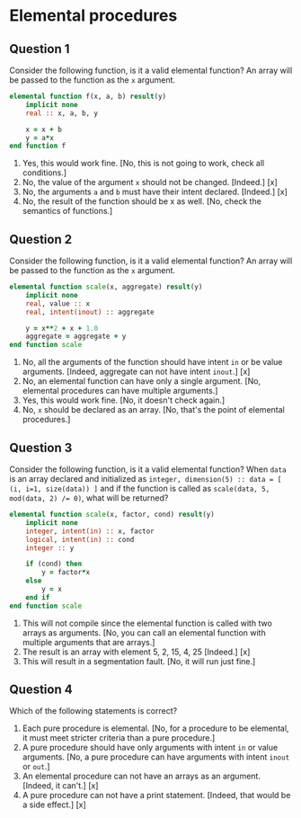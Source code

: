 # Elemental procedures

## Question 1

Consider the following function, is it a valid elemental function?  An array will be passed to the function as the `x` argument.

~~~~fortran
elemental function f(x, a, b) result(y)
    implicit none
    real :: x, a, b, y

    x = x + b
    y = a*x
end function f
~~~~
1. Yes, this would work fine. [No, this is not going to work, check all conditions.]
1. No, the value of the argument `x` should not be changed. [Indeed.] [x]
1. No, the arguments `a` and `b` must have their intent declared. [Indeed.] [x]
1. No, the result of the function should be x as well. [No, check the semantics of functions.]


## Question 2

Consider the following function, is it a valid elemental function?  An array will be passed to the function as the `x` argument.

~~~~fortran
elemental function scale(x, aggregate) result(y)
    implicit none
    real, value :: x
    real, intent(inout) :: aggregate 

    y = x**2 + x + 1.0
    aggregate = aggregate + y
end function scale
~~~~
1. No, all the arguments of the function should have intent `in` or be value arguments. [Indeed, aggregate can not have intent `inout`.] [x]
1. No, an elemental function can have only a single argument. [No, elemental procedures can have multiple arguments.]
1. Yes, this would work fine. [No, it doesn't check again.]
1. No, `x` should be declared as an array. [No, that's the point of elemental procedures.]


## Question 3

Consider the following function, is it a valid elemental function?  When `data` is an array declared and initialized as `integer, dimension(5) :: data = [ (i, i=1, size(data)) ]` and if the function is called as `scale(data, 5, mod(data, 2) /= 0)`, what will be returned?

~~~~fortran
elemental function scale(x, factor, cond) result(y)
    implicit none
    integer, intent(in) :: x, factor
    logical, intent(in) :: cond
    integer :: y

    if (cond) then
        y = factor*x
    else
        y = x
    end if
end function scale
~~~~
1. This will not compile since the elemental function is called with two arrays as arguments. [No, you can call an elemental function with multiple arguments that are arrays.]
1. The result is an array with element 5, 2, 15, 4, 25 [Indeed.] [x]
1. This will result in a segmentation fault. [No, it will run just fine.]


## Question 4

Which of the following statements is correct?
1. Each pure procedure is elemental. [No, for a procedure to be elemental, it must meet stricter criteria than a pure procedure.]
1. A pure procedure should have only arguments with intent `in` or value arguments. [No, a pure procedure can have arguments with intent `inout` or `out`.]
1. An elemental procedure can not have an arrays as an argument. [Indeed, it can't.] [x]
1. A pure procedure can not have a print statement. [Indeed, that would be a side effect.] [x]
